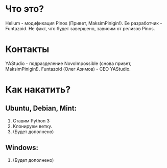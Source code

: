 # Что это?
Helium - модификация Pinos (Привет, MaksimPinigin!). Ее разработчик - Funtazoid.
Не факт, что будет завершено, зависим от релизов Pinos.
# Контакты
YAStudio - подразделение NovoImpossible (снова привет, MaksimPinigin!).
Funtazoid (Олег Азимов) - CEO YAStudio.
# Как накатить?
## Ubuntu, Debian, Mint:
1. Ставим Python 3
2. Клонируем ветку.
3. (Будет дополнено)
## Windows:
1. (Будет дополнено)
